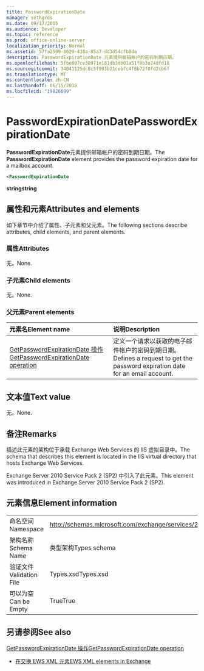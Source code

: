 ```yaml
---
title: PasswordExpirationDate
manager: sethgros
ms.date: 09/17/2015
ms.audience: Developer
ms.topic: reference
ms.prod: office-online-server
localization_priority: Normal
ms.assetid: 57fa2599-8629-438a-85a7-dd3d54cfb8da
description: PasswordExpirationDate 元素提供邮箱帐户的密码到期日期。
ms.openlocfilehash: 5fbe807ce30971e181db3db01a51f8b3e24dfd18
ms.sourcegitcommit: 34041125dc8c5f993b21cebfc4f8b72f0fd2cb6f
ms.translationtype: MT
ms.contentlocale: zh-CN
ms.lasthandoff: 06/15/2018
ms.locfileid: "19826699"
---
```

# <a name="passwordexpirationdate"></a><span data-ttu-id="1ce4c-103">PasswordExpirationDate</span><span class="sxs-lookup"><span data-stu-id="1ce4c-103">PasswordExpirationDate</span></span>

<span data-ttu-id="1ce4c-104">**PasswordExpirationDate**元素提供邮箱帐户的密码到期日期。</span><span class="sxs-lookup"><span data-stu-id="1ce4c-104">The **PasswordExpirationDate** element provides the password expiration date for a mailbox account.</span></span> 
  
```XML
<PasswordExpirationDate
```

 <span data-ttu-id="1ce4c-105">**string**</span><span class="sxs-lookup"><span data-stu-id="1ce4c-105">**string**</span></span>
## <a name="attributes-and-elements"></a><span data-ttu-id="1ce4c-106">属性和元素</span><span class="sxs-lookup"><span data-stu-id="1ce4c-106">Attributes and elements</span></span>

<span data-ttu-id="1ce4c-107">如下章节中介绍了属性、子元素和父元素。</span><span class="sxs-lookup"><span data-stu-id="1ce4c-107">The following sections describe attributes, child elements, and parent elements.</span></span>
  
### <a name="attributes"></a><span data-ttu-id="1ce4c-108">属性</span><span class="sxs-lookup"><span data-stu-id="1ce4c-108">Attributes</span></span>

<span data-ttu-id="1ce4c-109">无。</span><span class="sxs-lookup"><span data-stu-id="1ce4c-109">None.</span></span>
  
### <a name="child-elements"></a><span data-ttu-id="1ce4c-110">子元素</span><span class="sxs-lookup"><span data-stu-id="1ce4c-110">Child elements</span></span>

<span data-ttu-id="1ce4c-111">无。</span><span class="sxs-lookup"><span data-stu-id="1ce4c-111">None.</span></span>
  
### <a name="parent-elements"></a><span data-ttu-id="1ce4c-112">父元素</span><span class="sxs-lookup"><span data-stu-id="1ce4c-112">Parent elements</span></span>

|<span data-ttu-id="1ce4c-113">**元素名**</span><span class="sxs-lookup"><span data-stu-id="1ce4c-113">**Element name**</span></span>|<span data-ttu-id="1ce4c-114">**说明**</span><span class="sxs-lookup"><span data-stu-id="1ce4c-114">**Description**</span></span>|
|:-----|:-----|
|[<span data-ttu-id="1ce4c-115">GetPasswordExpirationDate 操作</span><span class="sxs-lookup"><span data-stu-id="1ce4c-115">GetPasswordExpirationDate operation</span></span>](getpasswordexpirationdate-operation.md) <br/> |<span data-ttu-id="1ce4c-116">定义一个请求以获取的电子邮件帐户的密码到期日期。</span><span class="sxs-lookup"><span data-stu-id="1ce4c-116">Defines a request to get the password expiration date for an email account.</span></span>  <br/> |
   
## <a name="text-value"></a><span data-ttu-id="1ce4c-117">文本值</span><span class="sxs-lookup"><span data-stu-id="1ce4c-117">Text value</span></span>

<span data-ttu-id="1ce4c-118">无。</span><span class="sxs-lookup"><span data-stu-id="1ce4c-118">None.</span></span>
  
## <a name="remarks"></a><span data-ttu-id="1ce4c-119">备注</span><span class="sxs-lookup"><span data-stu-id="1ce4c-119">Remarks</span></span>

<span data-ttu-id="1ce4c-120">描述此元素的架构位于承载 Exchange Web Services 的 IIS 虚拟目录中。</span><span class="sxs-lookup"><span data-stu-id="1ce4c-120">The schema that describes this element is located in the IIS virtual directory that hosts Exchange Web Services.</span></span>
  
<span data-ttu-id="1ce4c-121">Exchange Server 2010 Service Pack 2 (SP2) 中引入了此元素。</span><span class="sxs-lookup"><span data-stu-id="1ce4c-121">This element was introduced in Exchange Server 2010 Service Pack 2 (SP2).</span></span>
  
## <a name="element-information"></a><span data-ttu-id="1ce4c-122">元素信息</span><span class="sxs-lookup"><span data-stu-id="1ce4c-122">Element information</span></span>

|||
|:-----|:-----|
|<span data-ttu-id="1ce4c-123">命名空间</span><span class="sxs-lookup"><span data-stu-id="1ce4c-123">Namespace</span></span>  <br/> |http://schemas.microsoft.com/exchange/services/2006/types  <br/> |
|<span data-ttu-id="1ce4c-124">架构名称</span><span class="sxs-lookup"><span data-stu-id="1ce4c-124">Schema Name</span></span>  <br/> |<span data-ttu-id="1ce4c-125">类型架构</span><span class="sxs-lookup"><span data-stu-id="1ce4c-125">Types schema</span></span>  <br/> |
|<span data-ttu-id="1ce4c-126">验证文件</span><span class="sxs-lookup"><span data-stu-id="1ce4c-126">Validation File</span></span>  <br/> |<span data-ttu-id="1ce4c-127">Types.xsd</span><span class="sxs-lookup"><span data-stu-id="1ce4c-127">Types.xsd</span></span>  <br/> |
|<span data-ttu-id="1ce4c-128">可以为空</span><span class="sxs-lookup"><span data-stu-id="1ce4c-128">Can be Empty</span></span>  <br/> |<span data-ttu-id="1ce4c-129">True</span><span class="sxs-lookup"><span data-stu-id="1ce4c-129">True</span></span>  <br/> |
   
## <a name="see-also"></a><span data-ttu-id="1ce4c-130">另请参阅</span><span class="sxs-lookup"><span data-stu-id="1ce4c-130">See also</span></span>



[<span data-ttu-id="1ce4c-131">GetPasswordExpirationDate 操作</span><span class="sxs-lookup"><span data-stu-id="1ce4c-131">GetPasswordExpirationDate operation</span></span>](getpasswordexpirationdate-operation.md)


- [<span data-ttu-id="1ce4c-132">在交换 EWS XML 元素</span><span class="sxs-lookup"><span data-stu-id="1ce4c-132">EWS XML elements in Exchange</span></span>](ews-xml-elements-in-exchange.md)

